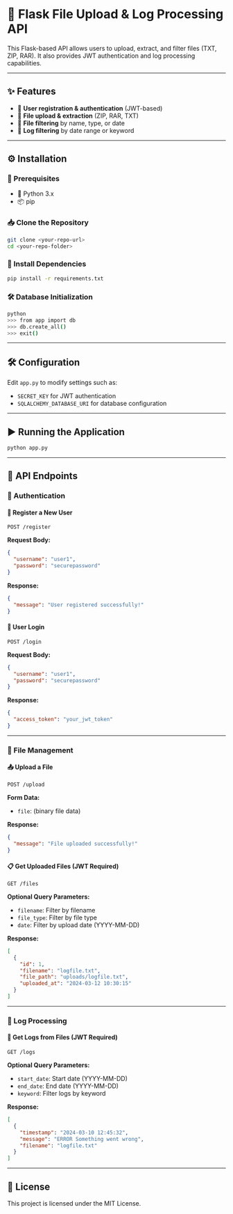 # 🚀 Flask File Upload & Log Processing API

This Flask-based API allows users to upload, extract, and filter files (TXT, ZIP, RAR). It also provides JWT authentication and log processing capabilities.

---

## ✨ Features

- 🔐 **User registration & authentication** (JWT-based)
- 📂 **File upload & extraction** (ZIP, RAR, TXT)
- 🔎 **File filtering** by name, type, or date
- 📝 **Log filtering** by date range or keyword

---

## ⚙️ Installation

### 📌 Prerequisites
- 🐍 Python 3.x
- 📦 pip

### 📥 Clone the Repository
```sh
git clone <your-repo-url>
cd <your-repo-folder>
```

### 📌 Install Dependencies
```sh
pip install -r requirements.txt
```

### 🛠 Database Initialization
```sh
python
>>> from app import db
>>> db.create_all()
>>> exit()
```

---

## 🛠 Configuration
Edit `app.py` to modify settings such as:
- `SECRET_KEY` for JWT authentication
- `SQLALCHEMY_DATABASE_URI` for database configuration

---

## ▶️ Running the Application
```sh
python app.py
```

---

## 📡 API Endpoints

### 🔑 Authentication
#### 📝 Register a New User
```http
POST /register
```
**Request Body:**
```json
{
  "username": "user1",
  "password": "securepassword"
}
```
**Response:**
```json
{
  "message": "User registered successfully!"
}
```

#### 🔐 User Login
```http
POST /login
```
**Request Body:**
```json
{
  "username": "user1",
  "password": "securepassword"
}
```
**Response:**
```json
{
  "access_token": "your_jwt_token"
}
```

---

### 📂 File Management
#### 📤 Upload a File
```http
POST /upload
```
**Form Data:**
- `file`: (binary file data)

**Response:**
```json
{
  "message": "File uploaded successfully!"
}
```

#### 📋 Get Uploaded Files (JWT Required)
```http
GET /files
```
**Optional Query Parameters:**
- `filename`: Filter by filename
- `file_type`: Filter by file type
- `date`: Filter by upload date (YYYY-MM-DD)

**Response:**
```json
[
  {
    "id": 1,
    "filename": "logfile.txt",
    "file_path": "uploads/logfile.txt",
    "uploaded_at": "2024-03-12 10:30:15"
  }
]
```

---

### 📝 Log Processing
#### 📑 Get Logs from Files (JWT Required)
```http
GET /logs
```
**Optional Query Parameters:**
- `start_date`: Start date (YYYY-MM-DD)
- `end_date`: End date (YYYY-MM-DD)
- `keyword`: Filter logs by keyword

**Response:**
```json
[
  {
    "timestamp": "2024-03-10 12:45:32",
    "message": "ERROR Something went wrong",
    "filename": "logfile.txt"
  }
]
```

---

## 📜 License
This project is licensed under the MIT License.
